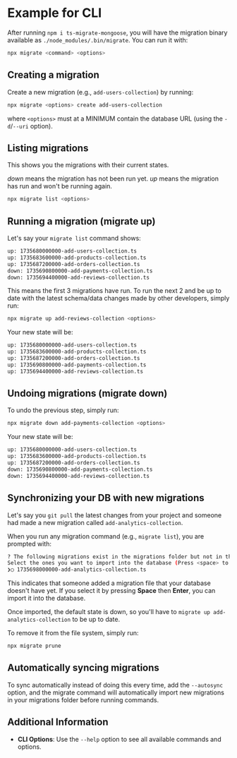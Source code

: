 # Example for CLI

After running `npm i ts-migrate-mongoose`, you will have the migration binary available as `./node_modules/.bin/migrate`.
You can run it with:

```bash
npx migrate <command> <options>
```

## Creating a migration

Create a new migration (e.g., `add-users-collection`) by running:

```bash
npx migrate <options> create add-users-collection
```

where `<options>` must at a MINIMUM contain the database URL (using the `-d`/`--uri` option).

## Listing migrations

This shows you the migrations with their current states.

*down* means the migration has not been run yet.
*up* means the migration has run and won't be running again.

```bash
npx migrate list <options>
```

## Running a migration (migrate up)

Let's say your `migrate list` command shows:

```bash
up: 1735680000000-add-users-collection.ts
up: 1735683600000-add-products-collection.ts
up: 1735687200000-add-orders-collection.ts
down: 1735690800000-add-payments-collection.ts
down: 1735694400000-add-reviews-collection.ts
```

This means the first 3 migrations have run. To run the next 2 and be up to date with the latest schema/data changes made by other developers, simply run:

```bash
npx migrate up add-reviews-collection <options>
```

Your new state will be:

```bash
up: 1735680000000-add-users-collection.ts
up: 1735683600000-add-products-collection.ts
up: 1735687200000-add-orders-collection.ts
up: 1735690800000-add-payments-collection.ts
up: 1735694400000-add-reviews-collection.ts
```

## Undoing migrations (migrate down)

To undo the previous step, simply run:

```bash
npx migrate down add-payments-collection <options>
```

Your new state will be:

```bash
up: 1735680000000-add-users-collection.ts
up: 1735683600000-add-products-collection.ts
up: 1735687200000-add-orders-collection.ts
down: 1735690800000-add-payments-collection.ts
down: 1735694400000-add-reviews-collection.ts
```

## Synchronizing your DB with new migrations

Let's say you `git pull` the latest changes from your project and someone had made a new migration called `add-analytics-collection`.

When you run any migration command (e.g., `migrate list`), you are prompted with:

```bash
? The following migrations exist in the migrations folder but not in the database.
Select the ones you want to import into the database (Press <space> to select)
❯◯ 1735698000000-add-analytics-collection.ts
```

This indicates that someone added a migration file that your database doesn't have yet.
If you select it by pressing **Space** then **Enter**, you can import it into the database.

Once imported, the default state is down, so you'll have to `migrate up add-analytics-collection` to be up to date.

To remove it from the file system, simply run:

```bash
npx migrate prune
```

## Automatically syncing migrations

To sync automatically instead of doing this every time, add the `--autosync` option, and the migrate command will automatically import new migrations in your migrations folder before running commands.

## Additional Information

- **CLI Options**: Use the `--help` option to see all available commands and options.
